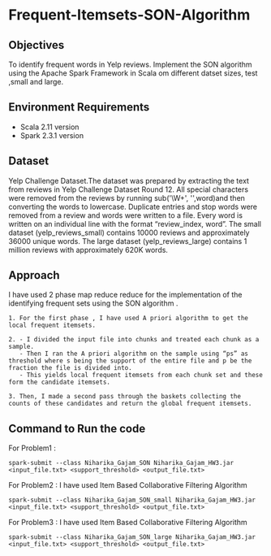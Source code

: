 # Frequent-Itemsets-SON-Algorithm

## Objectives 
To identify frequent words in Yelp reviews. Implement the SON algorithm using the Apache Spark Framework in Scala om different datset sizes, test ,small and large. 


## Environment Requirements
- Scala 2.11 version
- Spark 2.3.1 version


## Dataset
Yelp Challenge Dataset.The dataset was prepared by extracting the text from reviews in Yelp Challenge Dataset Round 12.
All special characters were removed from the reviews by running ​sub(​​'\W+'​​, ​​''​​,word)​​ ​and then converting the words to lowercase. 
Duplicate entries and stop words were removed from a review and words were written to a file. Every word is written on an individual line with the format “review_index, word”. 
The small dataset (yelp_reviews_small) contains 10000 reviews and approximately 36000 unique words. The large dataset (yelp_reviews_large) contains 1 million reviews with approximately 620K words.

## Approach  
I have used 2 phase map reduce reduce for the implementation of the identifying frequent sets using the SON algorithm .
```
1. For the first phase , I have used A priori algorithm to get the local frequent itemsets. 

2. - I divided the input file into chunks and treated each chunk as a sample.
   - Then I ran the A priori algorithm on the sample using “ps” as threshold where s being the support of the entire file and p be the fraction the file is divided into. 
   - This yields local frequent itemsets from each chunk set and these form the candidate itemsets.

3. Then, I made a second pass through the baskets collecting the counts of these candidates and return the global frequent itemsets.
```

## Command to Run the code 
For Problem1 :
```
spark-submit --class Niharika_Gajam_SON Niharika_Gajam_HW3.jar <input_file.txt> <support_threshold> <output_file.txt>
```

For Problem2 :
I have used Item Based Collaborative Filtering Algorithm
```
spark-submit --class Niharika_Gajam_SON_small Niharika_Gajam_HW3.jar <input_file.txt> <support_threshold> <output_file.txt>
```
For Problem3 :
I have used Item Based Collaborative Filtering Algorithm
```
spark-submit --class Niharika_Gajam_SON_large Niharika_Gajam_HW3.jar <input_file.txt> <support_threshold> <output_file.txt>
```
